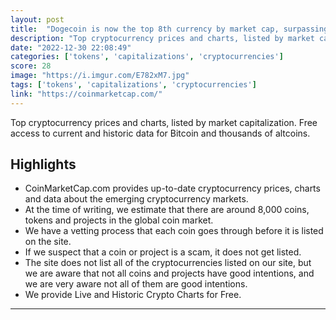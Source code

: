 ```yaml
---
layout: post
title:  "Dogecoin is now the top 8th currency by market cap, surpassing Cardano, Solana, Matic, Algo"
description: "Top cryptocurrency prices and charts, listed by market capitalization. Free access to current and historic data for Bitcoin and thousands of altcoins."
date: "2022-12-30 22:08:49"
categories: ['tokens', 'capitalizations', 'cryptocurrencies']
score: 28
image: "https://i.imgur.com/E782xM7.jpg"
tags: ['tokens', 'capitalizations', 'cryptocurrencies']
link: "https://coinmarketcap.com/"
---
```


Top cryptocurrency prices and charts, listed by market capitalization. Free access to current and historic data for Bitcoin and thousands of altcoins.

## Highlights

- CoinMarketCap.com provides up-to-date cryptocurrency prices, charts and data about the emerging cryptocurrency markets.
- At the time of writing, we estimate that there are around 8,000 coins, tokens and projects in the global coin market.
- We have a vetting process that each coin goes through before it is listed on the site.
- If we suspect that a coin or project is a scam, it does not get listed.
- The site does not list all of the cryptocurrencies listed on our site, but we are aware that not all coins and projects have good intentions, and we are very aware not all of them are good intentions.
- We provide Live and Historic Crypto Charts for Free.

---
